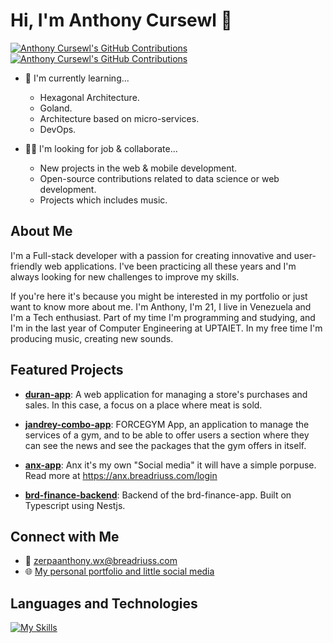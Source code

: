 # Hi, I'm Anthony Cursewl 👋

[![Anthony Cursewl's GitHub Contributions](https://github-readme-stats.vercel.app/api/top-langs/?username=anthonycursewl&layout=compact&langs_count=8)](https://github.com/anthonycursewl/github-readme-stats)   [![Anthony Cursewl's GitHub Contributions](https://github-readme-streak-stats.herokuapp.com/?user=anthonycursewl&theme=radical)](https://github.com/anthonycursewl/github-readme-streak-stats)

*   🌱 I'm currently learning...
    *   Hexagonal Architecture.
    *   Goland.
    *   Architecture based on micro-services.
    *   DevOps.

*   🤝🏻 I'm looking for job & collaborate...
    *   New projects in the web & mobile development.
    *   Open-source contributions related to data science or web development.
    *   Projects which includes music.

## About Me

I'm a Full-stack developer with a passion for creating innovative and user-friendly web applications. I've been practicing all these years and I'm always looking for new challenges to improve my skills.

If you're here it's because you might be interested in my portfolio or just want to know more about me. I'm Anthony, I'm 21, I live in Venezuela and I'm a Tech enthusiast. Part of my time I'm programming and studying, and I'm in the last year of Computer Engineering at UPTAIET. In my free time I'm producing music, creating new sounds.

## Featured Projects

*   **[duran-app](https://github.com/anthonycursewl/meat-swt-app)**: A web application for managing a store's purchases and sales. In this case, a focus on a place where meat is sold.

*   **[jandrey-combo-app](https://github.com/anthonycursewl/jandrey-combo-app)**: FORCEGYM App, an application to manage the services of a gym, and to be able to offer users a section where they can see the news and see the packages that the gym offers in itself.

*   **[anx-app](https://github.com/anthonycursewl/anx-app)**: Anx it's my own "Social media"
it will have a simple porpuse. Read more at https://anx.breadriuss.com/login

*   **[brd-finance-backend](https://github.com/anthonycursewl/brd-finance-backend)**: Backend of the brd-finance-app. Built on Typescript using Nestjs.

## Connect with Me

*   📧 [zerpaanthony.wx@breadriuss.com](mailto:anthony.breadriuss.com/about/anthony?ref=abitfun)
*   🌐 [My personal portfolio and little social media](https://anx.breadriuss.com/about/anthony?ref=abitfun)

## Languages and Technologies

[![My Skills](https://skillicons.dev/icons?i=kotlin,ts,js,react,django,postgres,git,python,angular&perline=4)](https://skillicons.dev)
  
